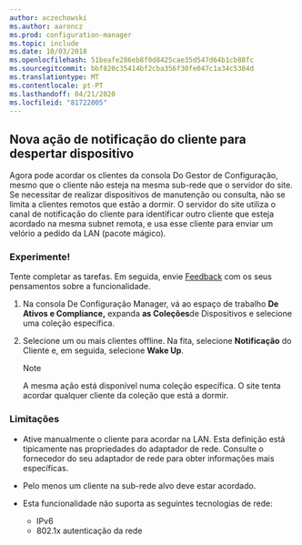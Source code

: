 ```yaml
---
author: aczechowski
ms.author: aaroncz
ms.prod: configuration-manager
ms.topic: include
ms.date: 10/03/2018
ms.openlocfilehash: 51beafe286eb8f0d8425cae35d547d64b1cb88fc
ms.sourcegitcommit: bbf820c35414bf2cba356f30fe047c1a34c5384d
ms.translationtype: MT
ms.contentlocale: pt-PT
ms.lasthandoff: 04/21/2020
ms.locfileid: "81722005"
---
```

## <a name="new-client-notification-action-to-wake-up-device"></a><a name="bkmk_wakeup"></a>Nova ação de notificação do cliente para despertar dispositivo
<!--1317364-->

Agora pode acordar os clientes da consola Do Gestor de Configuração, mesmo que o cliente não esteja na mesma sub-rede que o servidor do site. Se necessitar de realizar dispositivos de manutenção ou consulta, não se limita a clientes remotos que estão a dormir. O servidor do site utiliza o canal de notificação do cliente para identificar outro cliente que esteja acordado na mesma subnet remota, e usa esse cliente para enviar um velório a pedido da LAN (pacote mágico).


### <a name="try-it-out"></a>Experimente!

Tente completar as tarefas. Em seguida, envie [Feedback](../../../understand/find-help.md#product-feedback) com os seus pensamentos sobre a funcionalidade.

1. Na consola De Configuração Manager, vá ao espaço de trabalho **De Ativos e Compliance,** expanda **as Coleções**de Dispositivos e selecione uma coleção específica.  

2. Selecione um ou mais clientes offline. Na fita, selecione **Notificação** do Cliente e, em seguida, selecione **Wake Up**.  

    > [!Note]  
    > A mesma ação está disponível numa coleção específica. O site tenta acordar qualquer cliente da coleção que está a dormir.  


### <a name="limitations"></a>Limitações

- Ative manualmente o cliente para acordar na LAN. Esta definição está tipicamente nas propriedades do adaptador de rede. Consulte o fornecedor do seu adaptador de rede para obter informações mais específicas.  

- Pelo menos um cliente na sub-rede alvo deve estar acordado. 

- Esta funcionalidade não suporta as seguintes tecnologias de rede:  
    - IPv6
    - 802.1x autenticação da rede 


